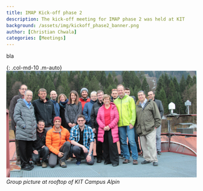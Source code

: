 ```yaml
---
title: IMAP Kick-off phase 2
description: The kick-off meeting for IMAP phase 2 was held at KIT
background: /assets/img/kickoff_phase2_banner.png
author: [Christian Chwala]
categories: [Meetings]
---
```


bla 

{: .col-md-10 .m-auto}
![group picture](/assets/img/kickoff_phase2_group_photo.png)
_Group picture at rooftop of KIT Campus Alpin_
